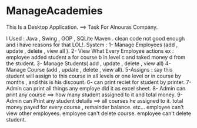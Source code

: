 # ManageAcademies

This Is a Desktop Application. ==> Task For Alnouras Company.

I Used :
   Java  , Swing   , OOP , SQLite Maven .
   clean code not good enough and i have reasons for that LOL!.
System :
1- Manage Employees (add , update , delete  , view all ).
2- View What Every Employee actions ex : employee added student a for course b in level c and taked money d from the student.
3- Manage Students( add , update , delete  , view all)
4- Manage Course (add , update , delete  , view all).
5-Assigns : say this student will assign to this course in all levels or one level or in course by months  , and this is his discount.
6- can print reciet for student by printer.
7- Admin can print all things any employe did it as excel sheet.
8- Admin can print any course ==> how many student assigned to it  and total money.
9- Admin can Print any student details ==> all courses he assigned to it. total money payed for every course , remainder balance.
etc...
employee can't view other employees.
employee can't delete course.
employee can't delete student.

